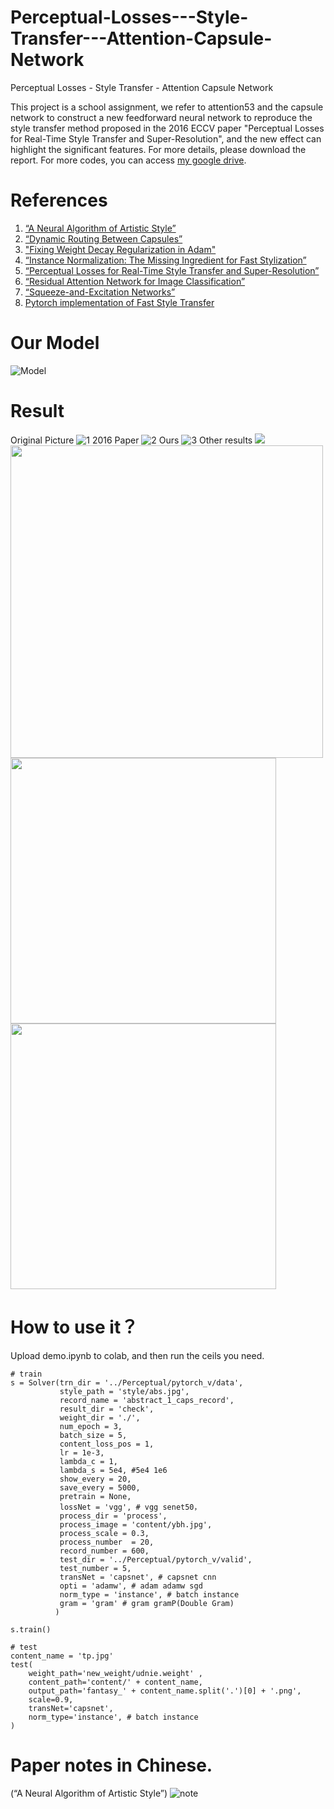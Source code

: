 # Perceptual-Losses---Style-Transfer---Attention-Capsule-Network
Perceptual Losses - Style Transfer - Attention Capsule Network

This project is a school assignment, we refer to attention53 and the capsule network to construct a new feedforward neural network to reproduce the style transfer method proposed in the 2016 ECCV paper "Perceptual Losses for Real-Time Style Transfer and Super-Resolution", and the new effect can highlight the significant features.
For more details, please download the report.
For more codes, you can access [my google drive](https://drive.google.com/open?id=1CbY5-lACB-DyZJtiQv6WRlkgkjZBrC8e).

# References
1. [“A Neural Algorithm of Artistic Style”](https://arxiv.org/pdf/1508.06576.pdf)
2. [“Dynamic Routing Between Capsules”](https://arxiv.org/abs/1710.09829)
3. ["Fixing Weight Decay Regularization in Adam"](https://arxiv.org/abs/1711.05101)
4. [“Instance Normalization: The Missing Ingredient for Fast Stylization”](https://arxiv.org/abs/1607.08022)
5. [“Perceptual Losses for Real-Time Style Transfer and Super-Resolution”](https://arxiv.org/abs/1603.08155)
6. [“Residual Attention Network for Image Classification”](https://arxiv.org/pdf/1704.06904.pdf)
7. [“Squeeze-and-Excitation Networks”](https://arxiv.org/abs/1709.01507)
8. [Pytorch implementation of Fast Style Transfer](https://github.com/eveningglow/fast-style-transfer-pytorch)
# Our Model
![Model](pics/model.png)
# Result
Original Picture
![1](pics/ybhpp.png)
2016 Paper
![2](pics/ybh_s.png)
Ours
![3](pics/capsnet_vgg_ybh.png)
Other results
<img src="pics/sqfwgroup.png"/>
<img src="pics/udnie_sqfwgroup.png" height="500"/>
<img src="pics/wqz.jpg" width="425" />
<img src="pics/candy_wqz.png" width="425" />
# How to use it？
Upload demo.ipynb to colab, and then run the ceils you need.
```
# train
s = Solver(trn_dir = '../Perceptual/pytorch_v/data',
           style_path = 'style/abs.jpg', 
           record_name = 'abstract_1_caps_record',
           result_dir = 'check', 
           weight_dir = './',
           num_epoch = 3,
           batch_size = 5,
           content_loss_pos = 1,
           lr = 1e-3,
           lambda_c = 1,
           lambda_s = 5e4, #5e4 1e6
           show_every = 20,
           save_every = 5000,
           pretrain = None,
           lossNet = 'vgg', # vgg senet50， 
           process_dir = 'process', 
           process_image = 'content/ybh.jpg', 
           process_scale = 0.3, 
           process_number  = 20, 
           record_number = 600,
           test_dir = '../Perceptual/pytorch_v/valid',
           test_number = 5,
           transNet = 'capsnet', # capsnet cnn
           opti = 'adamw', # adam adamw sgd
           norm_type = 'instance', # batch instance
           gram = 'gram' # gram gramP(Double Gram)
          )

s.train()

# test
content_name = 'tp.jpg'
test(
    weight_path='new_weight/udnie.weight' ,
    content_path='content/' + content_name, 
    output_path='fantasy_' + content_name.split('.')[0] + '.png',
    scale=0.9,
    transNet='capsnet',
    norm_type='instance', # batch instance
)
```
# Paper notes in Chinese.
(“A Neural Algorithm of Artistic Style”)
![note](pics/note.jpg)
